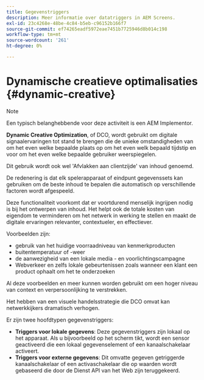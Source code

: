 ```yaml
---
title: Gegevenstriggers
description: Meer informatie over datatriggers in AEM Screens.
exl-id: 23c4268e-48be-4c84-b5eb-c96152b166f7
source-git-commit: ef74265eadf5972eae7451b7725946d8b014c198
workflow-type: tm+mt
source-wordcount: '261'
ht-degree: 0%

---
```


# Dynamische creatieve optimalisaties {#dynamic-creative}

>[!NOTE]
>
>Een typisch belanghebbende voor deze activiteit is een AEM Implementor.

**Dynamic Creative Optimization**, of DCO, wordt gebruikt om digitale signaalervaringen tot stand te brengen die de unieke omstandigheden van om het even welke bepaalde plaats op om het even welk bepaald tijdstip en voor om het even welke bepaalde gebruiker weerspiegelen.

Dit gebruik wordt ook wel &#39;Afvlakken aan clientzijde&#39; van inhoud genoemd.

De redenering is dat elk spelerapparaat of eindpunt gegevenssets kan gebruiken om de beste inhoud te bepalen die automatisch op verschillende factoren wordt afgespeeld.

Deze functionaliteit voorkomt dat er voortdurend menselijk ingrijpen nodig is bij het ontwerpen van inhoud. Het helpt ook de totale kosten van eigendom te verminderen om het netwerk in werking te stellen en maakt de digitale ervaringen relevanter, contextueler, en effectiever.

Voorbeelden zijn:

* gebruik van het huidige voorraadniveau van kenmerkproducten
* buitentemperatuur of -weer
* de aanwezigheid van een lokale media - en voorlichtingscampagne
* Webverkeer en zelfs lokale gebeurtenissen zoals wanneer een klant een product ophaalt om het te onderzoeken

Al deze voorbeelden en meer kunnen worden gebruikt om een hoger niveau van context en verpersoonlijking te verstrekken.

Het hebben van een visuele handelsstrategie die DCO omvat kan netwerkkijkers dramatisch verhogen.

Er zijn twee hoofdtypen gegevenstriggers:

* **Triggers voor lokale gegevens**: Deze gegevenstriggers zijn lokaal op het apparaat. Als u bijvoorbeeld op het scherm tikt, wordt een sensor geactiveerd die een lokaal gegevenselement of een kanaalschakelaar activeert.
* **Triggers voor externe gegevens**: Dit omvatte gegeven getriggerde kanaalschakelaar of een activaschakelaar die op waarden wordt gebaseerd die door de Dienst API van het Web zijn teruggekeerd.
